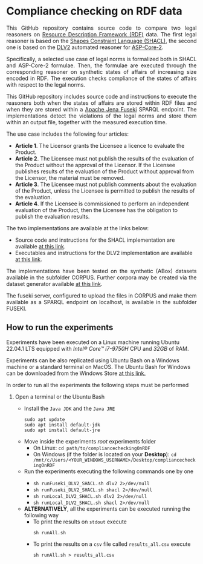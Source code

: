 # Compliance checking on RDF data

<p align="justify">
This GitHub repository contains source code to compare two legal reasoners on <a href="https://www.w3.org/RDF">Resource Description Framework (RDF)</a> data. The first legal reasoner is based on the <a href="https://www.w3.org/TR/shacl-af/#rules">Shapes Constraint Language (SHACL)</a>, the second one is based on the <a href="https://dlv.demacs.unical.it/">DLV2</a> automated reasoner for <a href="https://www.cambridge.org/core/journals/theory-and-practice-of-logic-programming/article/abs/aspcore2-input-language-format/292E52334010C1F62E4469ABCD66228E">ASP-Core-2</a>.
</p>

<p align="justify">
Specifically, a selected use case of legal norms is formalized both in SHACL and ASP-Core-2 formulae. Then, the formulae are executed through the corresponding reasoner on synthetic states of affairs of increasing size encoded in RDF. The execution checks compliance of the states of affairs with respect to the legal norms. 
</p>

<p align="justify">
This GitHub repository includes source code and instructions to execute the reasoners both when the states of affairs are stored within RDF files and when they are stored within a <a href="https://jena.apache.org/documentation/fuseki2">Apache Jena Fuseki</a> SPARQL endpoint. The implementations detect the violations of the legal norms and store them within an output file, together with the measured execution time.
</p>

<p align="justify">
The use case includes the following four articles:

<ul>
  <li><b>Article 1</b>. The Licensor grants the Licensee a licence to evaluate the Product.</li>
  <li><b>Article 2</b>. The Licensee must not publish the results of the evaluation of the Product without the approval of the Licensor. If the Licensee publishes results of the evaluation of the Product without approval from the Licensor, the material must be removed.</li>
  <li><b>Article 3</b>. The Licensee must not publish comments about the evaluation of the Product, unless the Licensee is permitted to publish the results of the evaluation.</li>
  <li><b>Article 4</b>. If the Licensee is commissioned to perform an independent evaluation of the Product, then the Licensee has the obligation to publish the evaluation results.</li>
</ul>
</p>

<p align="justify">
The two implementations are available at the links below:

<ul>
  <li>Source code and instructions for the SHACL implementation are available <a href="https://github.com/liviorobaldo/compliancecheckingOnRDF/tree/main/SHACL">at this link</a>.</li>
  <li>Executables and instructions for the DLV2 implementation are available <a href="https://github.com/liviorobaldo/compliancecheckingOnRDF/tree/main/DLV2">at this link</a>.</li>
</ul>

</p>

<p align="justify">
The implementations have been tested on the synthetic (ABox) datasets available in the subfolder CORPUS. Further corpora may be created via the dataset generator available <a href="https://github.com/liviorobaldo/compliancecheckers/tree/main/DatasetGenerator">at this link</a>.
</p>

<p align="justify">
The fuseki server, configured to upload the files in CORPUS and make them available as a SPARQL endpoint on localhost, is available in the subfolder FUSEKI.
</p>


## How to run the experiments
Experiments have been executed on a Linux machine running Ubuntu 22.04.1 LTS equipped with <i>Intel® Core™ i7-9750H</i> CPU and <i>32GB</i> of RAM.

Experiments can be also replicated using Ubuntu Bash on a Windows machine or a standard terminal on MacOS. The Ubuntu Bash for Windows can be downloaded from the Windows Store <a href="https://apps.microsoft.com/store/detail/ubuntu-22041-lts/9PN20MSR04DW">at this link.</a>

In order to run all the experiments the following steps must be performed
<ol>
<li>Open a terminal or the Ubuntu Bash</li>
<ul>
  <li>Install the <code>Java JDK</code> and the <code>Java JRE</code>
  <pre><code>sudo apt update</br>sudo apt install default-jdk</br>sudo apt install default-jre</code></pre></li>
  

<li>Move inside the experiments <i>root</i> experiments folder</br>
<ul>
  <li>On Linux: <code>cd path/to/compliancecheckingOnRDF</code></li>
  <li>On Windows (if the folder is located on your <b>Desktop</b>): <code>cd /mnt/c/Users/&lt;YOUR_WINDOWS_USERNAME&gt;/Desktop/compliancecheckingOnRDF</code></li>
  
</ul>
<li>Run the experiments executing the following commands one by one</li>
<ul>
  <li><code>sh runFuseki_DLV2_SHACL.sh dlv2 2>/dev/null</code></li>
  <li><code>sh runFuseki_DLV2_SHACL.sh shacl 2>/dev/null</code></li>
  <li><code>sh runLocal_DLV2_SHACL.sh dlv2 2>/dev/null</code></li>
  <li><code>sh runLocal_DLV2_SHACL.sh shacl 2>/dev/null</code></li>
</ul>
<li><b>ALTERNATIVELY</b>, all the experiments can be executed running the following way
<ul>
  <li>To print the results on <code>stdout</code> execute
  <pre><code>sh runAll.sh</code></li></pre>
  <li>To print the results on a <code>csv</code> file called <code>results_all.csv</code> execute
  <pre><code>sh runAll.sh > results_all.csv</code></li></pre>
</ul>
</li>

</ol>
